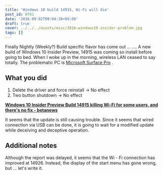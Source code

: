 ```yaml
---
title: 'Windows 10 build 14915, Wi-Fi will die'
post_id: 8741
date: '2016-09-02T09:04:38+09:00'
draft: true
cover: ../../../assets/misc/2016-windows10-insider-problem.jpg
tags: []
---
```


Finally Nightly (Weekly?) Build specific flavor has come out ... .... A new build of Windows 10 Insider Preview, 14915 was coming so install before going to bed. When I woke up in the morning, wireless LAN ceased to say totally. The problematic PC is [Microsoft Surface Pro](https://danmaq.com/surface-pro) .

## What you did

1.  Delete the driver and force reinstall → No effect
2.  Two button shutdown → No effect

**[Windows 10 Insider Preview Build 14915 killing Wi-Fi for some users, and there's no fix - betanews](http://betanews.com/2016/09/01/insider-preview-build-14915-kills-wifi/)**

It seems that the update is still causing trouble. Since it seems that wired connection via USB can be done, it is going to wait for a modified update while deceiving and deceptive operation.

## Additional notes

Although the report was delayed, it seems that the Wi - Fi connection has improved at 14926. Instead, the display of the start menu has gone wrong, but ... let's write it.
